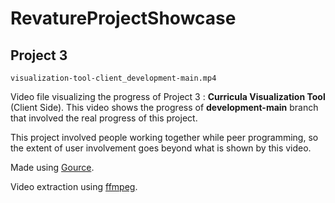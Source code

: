 # RevatureProjectShowcase

## Project 3

`visualization-tool-client_development-main.mp4`

Video file visualizing the progress of 
Project 3 : **Curricula Visualization Tool** (Client Side).
This video shows the progress of **development-main** branch that involved the real progress of this project.

This project involved people working together while peer programming, so the extent of user involvement goes beyond what is shown by this video.

Made using [Gource](https://gource.io/#).

Video extraction using [ffmpeg](https://www.ffmpeg.org/).